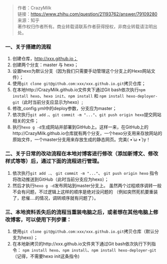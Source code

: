 > 作者：CrazyMilk \
> 链接：https://www.zhihu.com/question/21193762/answer/79109280 \
> 来源：知乎 \
>著作权归作者所有。商业转载请联系作者获得授权，非商业转载请注明出处。

### 一、关于搭建的流程
1. 创建仓库，http://xxx.github.io；
2. 创建两个分支：master 与 hexo；
3. 设置hexo为默认分支（因为我们只需要手动管理这个分支上的Hexo网站文件）；
4. 使用`git clone git@github.com:xxx/xxx.github.io.git`拷贝仓库；
5. 在本地http://CrazyMilk.github.io文件夹下通过Git bash依次执行`npm install hexo`、`hexo init`、`npm install` 和 `npm install hexo-deployer-git`（此时当前分支应显示为hexo）;
6. 修改_config.yml中的deploy参数，分支应为master；
7. 依次执行`git add` .、`git commit -m "..."`、`git push origin hexo`提交网站相关的文件；
8. 执行`hexo g -d`生成网站并部署到GitHub上。这样一来，在GitHub上的http://CrazyMilk.github.io仓库就有两个分支，一个hexo分支用来存放网站的原始文件，一个master分支用来存放生成的静态网页。完美( •̀ ω •́ )y！
### 二、关于日常的改动流程在本地对博客进行修改（添加新博文、修改样式等等）后，通过下面的流程进行管理。
1. 依次执行`git add .`、
`git commit -m "..."`、
`git push origin hexo`
指令将改动推送到GitHub（此时当前分支应为hexo）；
2. 然后才执行`hexo g -d`发布网站到master分支上。
虽然两个过程顺序调转一般不会有问题，不过逻辑上这样的顺序是绝对没问题的
（例如突然死机要重装了，悲催....的情况，调转顺序就有问题了）。
### 三、本地资料丢失后的流程当重装电脑之后，或者想在其他电脑上修改博客，可以使用下列步骤：
1. 使用`git clone git@github.com:xxx/xxx.github.io.git`拷贝仓库（默认分支为hexo）；
2. 在本地新拷贝的http://xxx.github.io文件夹下通过Git bash依次执行下列指令：
`npm install hexo`、`npm install`、`npm install hexo-deployer-git`（记得，不需要hexo init这条指令)
